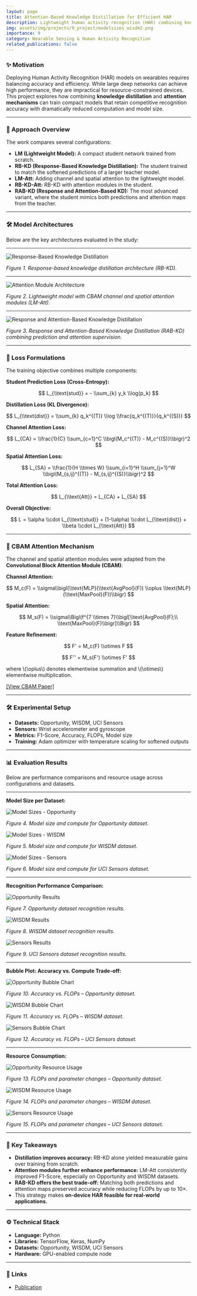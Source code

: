 ```yaml
---
layout: page
title: Attention-Based Knowledge Distillation for Efficient HAR
description: Lightweight human activity recognition (HAR) combining knowledge distillation and attention modules to improve performance on wearable sensor data
img: assets/img/projects/9_project/modelsizes_wisdm2.png
importance: 9
category: Wearable Sensing & Human Activity Recognition
related_publications: false
---
```


### ✨ Motivation

Deploying Human Activity Recognition (HAR) models on wearables requires balancing accuracy and efficiency. While large deep networks can achieve high performance, they are impractical for resource-constrained devices. This project explores how combining **knowledge distillation** and **attention mechanisms** can train compact models that retain competitive recognition accuracy with dramatically reduced computation and model size.

---

### 🧭 Approach Overview

The work compares several configurations:

- **LM (Lightweight Model):** A compact student network trained from scratch.
- **RB-KD (Response-Based Knowledge Distillation):** The student trained to match the softened predictions of a larger teacher model.
- **LM-Att:** Adding channel and spatial attention to the lightweight model.
- **RB-KD-Att:** RB-KD with attention modules in the student.
- **RAB-KD (Response and Attention-Based KD):** The most advanced variant, where the student mimics both predictions and attention maps from the teacher.

---

### 🛠️ Model Architectures

Below are the key architectures evaluated in the study:

---

<div class="text-center my-4">
  <img src="/assets/img/projects/9_project/distillation_architecture2.png" alt="Response-Based Knowledge Distillation" class="img-fluid rounded z-depth-1" style="max-width:700px;">
  <p class="mt-2"><em>Figure 1. Response-based knowledge distillation architecture (RB-KD).</em></p>
</div>

---

<div class="text-center my-4">
  <img src="/assets/img/projects/9_project/attention_architecture.png" alt="Attention Module Architecture" class="img-fluid rounded z-depth-1" style="max-width:700px;">
  <p class="mt-2"><em>Figure 2. Lightweight model with CBAM channel and spatial attention modules (LM-Att).</em></p>
</div>

---

<div class="text-center my-4">
  <img src="/assets/img/projects/9_project/attdistillation_architecture2.png" alt="Response and Attention-Based Knowledge Distillation" class="img-fluid rounded z-depth-1" style="max-width:700px;">
  <p class="mt-2"><em>Figure 3. Response and Attention-Based Knowledge Distillation (RAB-KD) combining prediction and attention supervision.</em></p>
</div>

---

### 🧮 Loss Formulations

The training objective combines multiple components:

**Student Prediction Loss (Cross-Entropy):**

$$
L_{\\text{stud}} = - \\sum_{k} y_k \\log(p_k)
$$

**Distillation Loss (KL Divergence):**

$$
L_{\\text{dist}} = \\sum_{k} q_k^{(T)} \\log \\frac{q_k^{(T)}}{q_k^{(S)}}
$$

**Channel Attention Loss:**

$$
L_{CA} = \\frac{1}{C} \\sum_{c=1}^C \\bigl(M_c^{(T)} - M_c^{(S)}\\bigr)^2
$$

**Spatial Attention Loss:**

$$
L_{SA} = \\frac{1}{H \\times W} \\sum_{i=1}^H \\sum_{j=1}^W \\bigl(M_{s,ij}^{(T)} - M_{s,ij}^{(S)}\\bigr)^2
$$

**Total Attention Loss:**

$$
L_{\\text{Att}} = L_{CA} + L_{SA}
$$

**Overall Objective:**

$$
L = \\alpha \\cdot L_{\\text{stud}} + (1-\\alpha) \\cdot L_{\\text{dist}} + \\beta \\cdot L_{\\text{Att}}
$$

---

### 📘 CBAM Attention Mechanism

The channel and spatial attention modules were adapted from the **Convolutional Block Attention Module (CBAM)**:

**Channel Attention:**

$$
M_c(F) = \\sigma\\bigl(\\text{MLP}(\\text{AvgPool}(F)) \\oplus \\text{MLP}(\\text{MaxPool}(F))\\bigr)
$$

**Spatial Attention:**

$$
M_s(F) = \\sigma\\Bigl(f^{7 \\times 7}\\bigl[\\text{AvgPool}(F);\\ \\text{MaxPool}(F)\\bigr]\\Bigr)
$$

**Feature Refinement:**

$$
F' = M_c(F) \\otimes F
$$

$$
F'' = M_s(F') \\otimes F'
$$

where \\(\\oplus\\) denotes elementwise summation and \\(\\otimes\\) elementwise multiplication.

<a href="https://arxiv.org/abs/1807.06521" target="_blank">[View CBAM Paper]</a>

---

### 🛠️ Experimental Setup

- **Datasets:** Opportunity, WISDM, UCI Sensors
- **Sensors:** Wrist accelerometer and gyroscope
- **Metrics:** F1-Score, Accuracy, FLOPs, Model size
- **Training:** Adam optimizer with temperature scaling for softened outputs

---

### 📊 Evaluation Results

Below are performance comparisons and resource usage across configurations and datasets.

---

**Model Size per Dataset:**

<div class="row mt-3">
  <div class="col-sm-4">
    <img src="/assets/img/projects/9_project/modelsizes_opp2.png" alt="Model Sizes - Opportunity" class="img-fluid rounded z-depth-1">
    <p class="mt-2 text-center"><em>Figure 4. Model size and compute for Opportunity dataset.</em></p>
  </div>
  <div class="col-sm-4">
    <img src="/assets/img/projects/9_project/modelsizes_wisdm2.png" alt="Model Sizes - WISDM" class="img-fluid rounded z-depth-1">
    <p class="mt-2 text-center"><em>Figure 5. Model size and compute for WISDM dataset.</em></p>
  </div>
  <div class="col-sm-4">
    <img src="/assets/img/projects/9_project/modelsizes_sensors2.png" alt="Model Sizes - Sensors" class="img-fluid rounded z-depth-1">
    <p class="mt-2 text-center"><em>Figure 6. Model size and compute for UCI Sensors dataset.</em></p>
  </div>
</div>

---

**Recognition Performance Comparison:**

<div class="text-center my-4">
  <img src="/assets/img/projects/9_project/opportunity_attdist_results.png" alt="Opportunity Results" class="img-fluid rounded z-depth-1" style="max-width:800px;">
  <p class="mt-2"><em>Figure 7. Opportunity dataset recognition results.</em></p>
</div>

<div class="text-center my-4">
  <img src="/assets/img/projects/9_project/wisdm_attdist_results.png" alt="WISDM Results" class="img-fluid rounded z-depth-1" style="max-width:800px;">
  <p class="mt-2"><em>Figure 8. WISDM dataset recognition results.</em></p>
</div>

<div class="text-center my-4">
  <img src="/assets/img/projects/9_project/sensors_attdist_results.png" alt="Sensors Results" class="img-fluid rounded z-depth-1" style="max-width:800px;">
  <p class="mt-2"><em>Figure 9. UCI Sensors dataset recognition results.</em></p>
</div>

---

**Bubble Plot: Accuracy vs. Compute Trade-off:**

<div class="text-center my-4">
  <img src="/assets/img/projects/9_project/dist_att_rec.png" alt="Opportunity Bubble Chart" class="img-fluid rounded z-depth-1" style="max-width:800px;">
  <p class="mt-2"><em>Figure 10. Accuracy vs. FLOPs – Opportunity dataset.</em></p>
</div>

<div class="text-center my-4">
  <img src="/assets/img/projects/9_project/dist_att2_rec.png" alt="WISDM Bubble Chart" class="img-fluid rounded z-depth-1" style="max-width:800px;">
  <p class="mt-2"><em>Figure 11. Accuracy vs. FLOPs – WISDM dataset.</em></p>
</div>

<div class="text-center my-4">
  <img src="/assets/img/projects/9_project/dist_att3_rec.png" alt="Sensors Bubble Chart" class="img-fluid rounded z-depth-1" style="max-width:800px;">
  <p class="mt-2"><em>Figure 12. Accuracy vs. FLOPs – UCI Sensors dataset.</em></p>
</div>

---

**Resource Consumption:**

<div class="text-center my-4">
  <img src="/assets/img/projects/9_project/dist_att_resource.png" alt="Opportunity Resource Usage" class="img-fluid rounded z-depth-1" style="max-width:800px;">
  <p class="mt-2"><em>Figure 13. FLOPs and parameter changes – Opportunity dataset.</em></p>
</div>

<div class="text-center my-4">
  <img src="/assets/img/projects/9_project/dist_att2_resource.png" alt="WISDM Resource Usage" class="img-fluid rounded z-depth-1" style="max-width:800px;">
  <p class="mt-2"><em>Figure 14. FLOPs and parameter changes – WISDM dataset.</em></p>
</div>

<div class="text-center my-4">
  <img src="/assets/img/projects/9_project/dist_att3_resource.png" alt="Sensors Resource Usage" class="img-fluid rounded z-depth-1" style="max-width:800px;">
  <p class="mt-2"><em>Figure 15. FLOPs and parameter changes – UCI Sensors dataset.</em></p>
</div>

---

### 📝 Key Takeaways

- **Distillation improves accuracy:** RB-KD alone yielded measurable gains over training from scratch.
- **Attention modules further enhance performance:** LM-Att consistently improved F1-Score, especially on Opportunity and WISDM datasets.
- **RAB-KD offers the best trade-off:** Matching both predictions and attention maps preserved accuracy while reducing FLOPs by up to 10×.
- This strategy makes **on-device HAR feasible for real-world applications.**

---

### ⚙️ Technical Stack

- **Language:** Python
- **Libraries:** TensorFlow, Keras, NumPy
- **Datasets:** Opportunity, WISDM, UCI Sensors
- **Hardware:** GPU-enabled compute node

---

### 🔗 Links

- [Publication](https://ieeexplore.ieee.org/abstract/document/10599908)
